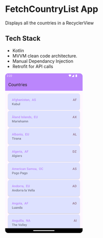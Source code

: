 # FetchCountryList App
Displays all the countries in a RecyclerView

## Tech Stack
- Kotlin
- MVVM clean code architecture.
- Manual Dependancy Injection
- Retrofit for API calls

<img align = "left" src='app/assets/CountriesApp.png' width ="250">  
 
